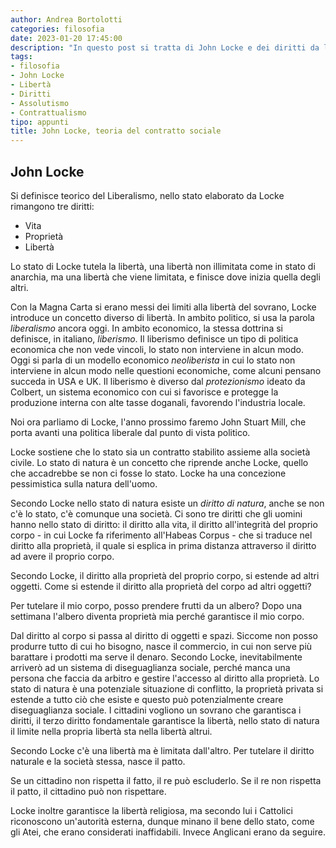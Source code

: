 ```yaml
---  
author: Andrea Bortolotti  
categories: filosofia  
date: 2023-01-20 17:45:00 
description: "In questo post si tratta di John Locke e dei diritti da lui teorizzati nello stato ideale."
tags:
- filosofia
- John Locke
- Libertà
- Diritti
- Assolutismo
- Contrattualismo
tipo: appunti  
title: John Locke, teoria del contratto sociale
---  
```

## John Locke

Si definisce teorico del Liberalismo, nello stato elaborato da Locke rimangono tre diritti:

* Vita
* Proprietà
* Libertà

Lo stato di Locke tutela la libertà, una libertà non illimitata come in stato di anarchia, ma una libertà che viene limitata, e finisce dove inizia quella degli altri.

Con la Magna Carta si erano messi dei limiti alla libertà del sovrano, Locke introduce un concetto diverso di libertà. In ambito politico, si usa la parola _liberalismo_ ancora oggi. In ambito economico, la stessa dottrina si definisce, in italiano, _liberismo_. Il liberismo definisce un tipo di politica economica che non vede vincoli, lo stato non interviene in alcun modo. Oggi si parla di un modello economico _neoliberista_ in cui lo stato non interviene in alcun modo nelle questioni economiche, come alcuni pensano succeda in USA e UK. Il liberismo è diverso dal _protezionismo_ ideato da Colbert, un sistema economico con cui si favorisce e protegge la produzione interna con alte tasse doganali, favorendo l'industria locale. 

Noi ora parliamo di Locke, l'anno prossimo faremo John Stuart Mill, che porta avanti una politica liberale dal punto di vista politico. 

Locke sostiene che lo stato sia un contratto stabilito assieme alla società civile. Lo stato di natura è un concetto che riprende anche Locke, quello che accadrebbe se non ci fosse lo stato. Locke ha una concezione pessimistica sulla natura dell'uomo. 

Secondo Locke nello stato di natura esiste un _diritto di natura_, anche se non c'è lo stato, c'è comunque una società. Ci sono tre diritti che gli uomini hanno nello stato di diritto: il diritto alla vita, il diritto all'integrità del proprio corpo - in cui Locke fa riferimento all'Habeas Corpus - che si traduce nel diritto alla proprietà, il quale si esplica in prima distanza attraverso il diritto ad avere il proprio corpo. 

Secondo Locke, il diritto alla proprietà del proprio corpo, si estende ad altri oggetti. Come si estende il diritto alla proprietà del corpo ad altri oggetti?

Per tutelare il mio corpo, posso prendere frutti da un albero? Dopo una settimana l'albero diventa proprietà mia perché garantisce il mio corpo. 

Dal diritto al corpo si passa al diritto di oggetti e spazi. Siccome non posso produrre tutto di cui ho bisogno, nasce il commercio, in cui non serve più barattare i prodotti ma serve il denaro. Secondo Locke, inevitabilmente arriverò ad un sistema di diseguaglianza sociale, perché manca una persona che faccia da arbitro e gestire l'accesso al diritto alla proprietà. Lo stato di natura è una potenziale situazione di conflitto, la proprietà privata si estende a tutto ciò che esiste e questo può potenzialmente creare diseguaglianza sociale. I cittadini vogliono un sovrano che garantisca i diritti, il terzo diritto fondamentale garantisce la libertà, nello stato di natura il limite nella propria libertà sta nella libertà altrui.

Secondo Locke c'è una libertà ma è limitata dall'altro. Per tutelare il diritto naturale e la società stessa, nasce il patto.

Se un cittadino non rispetta il fatto, il re può escluderlo. Se il re non rispetta il patto, il cittadino può non rispettare.

Locke inoltre garantisce la libertà religiosa, ma secondo lui i Cattolici riconoscono un'autorità esterna, dunque minano il bene dello stato, come gli Atei, che erano considerati inaffidabili. Invece Anglicani erano da seguire. 